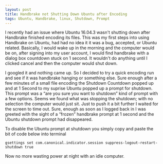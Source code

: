 ```yaml
---
layout: post
title: Handbrake not Shutting Down Ubuntu after Encoding
tags: Ubuntu, Handbrake, linux, Shutdown, Prompt
---
```


I recently had an issue where Ubuntu 16.04.3 wasn't shutting down after Handbrake finished encoding its files. This was my first steps into using Handbrake on Ubuntu, had had no idea it it was a bug, accepted, or Ubuntu related. Basically, I would wake up in the morning and the computer would be on, after signing into my user account, I would find handbrake with a dialog box countdown stuck on 1 second. It wouldn't do anything until I clicked cancel and then the computer would shut down.  

I googled it and nothing came up. So I decided to try a quick encoding run and see if it was handbrake hanging or something else. Sure enough after a few minutes of a small file encoding the Shutdown Countdown popped up and at 1 Second to my suprise Ubuntu popped up a prompt for shutdown. This prompt was a “are you sure you want to shutdown” kind of prompt with a few options. Seems we found what was stopping the shutdown; with no selection the computer would just sit. Just to push it a bit further I waited for the screen to time out. Sure, enough as soon as I logged back in I was greeted with the sight of a “frozen” handbrake prompt at 1 second and the Ubuntu shutdown prompt had disappeared. 

To disable the Ubuntu prompt at shutdown you simply copy and paste the bit of code below into terminal

`gsettings set com.canonical.indicator.session suppress-logout-restart-shutdown true`

Now no more wasting power at night with an idle computer.
